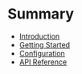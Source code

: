 # Summary

* [Introduction](INTRO.md)
* [Getting Started](GETTING-STARTED.md)
* [Configuration](CONFIGURATION.md)
* [API Reference](API.md)
